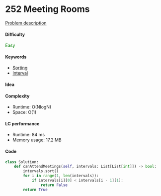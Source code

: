 252 Meeting Rooms
=======================
[Problem description](https://leetcode.com/problems/meeting-rooms/)

#### Difficulty
<span style="color:green">Easy</span>

#### Keywords
- [Sorting](../categories/sorting.md)
- [Interval](../categories/interval.md)

#### Idea

#### Complexity
- Runtime: O(NlogN)
- Space: O(1)
  
#### LC performance
- Runtime: 84 ms
- Memory usage: 17.2 MB

#### Code
```python
class Solution:
    def canAttendMeetings(self, intervals: List[List[int]]) -> bool:
        intervals.sort()
        for i in range(1, len(intervals)):
            if intervals[i][0] < intervals[i - 1][1]:
                return False
        return True
```